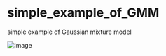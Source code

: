# simple_example_of_GMM
simple example of Gaussian mixture model

![image](https://user-images.githubusercontent.com/80626713/143320450-2a8c1780-f00c-4244-aa85-0e36bd093468.png)

